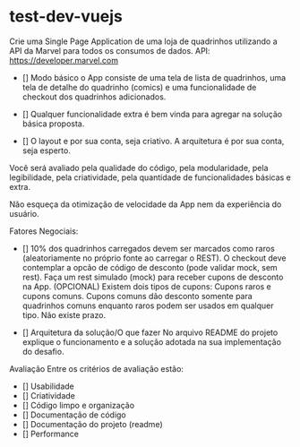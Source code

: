 # test-dev-vuejs

Crie uma Single Page Application de uma loja de quadrinhos utilizando a API da Marvel para todos os consumos de dados.
API: https://developer.marvel.com

- [] Modo básico o App consiste de uma tela de lista de quadrinhos, uma tela de detalhe do quadrinho (comics) e uma funcionalidade de checkout dos quadrinhos adicionados.

- [] Qualquer funcionalidade extra é bem vinda para agregar na solução básica proposta.

- [] O layout e por sua conta, seja criativo. A arquitetura é por sua conta, seja esperto.

Você será avaliado pela qualidade do código, pela modularidade, pela legibilidade, pela criatividade, pela quantidade de funcionalidades básicas e extra.

Não esqueça da otimização de velocidade da App nem da experiência do usuário.

Fatores Negociais:

- [] 10% dos quadrinhos carregados devem ser marcados como raros (aleatoriamente no próprio fonte ao carregar o REST).
O checkout deve contemplar a opcão de código de desconto (pode validar mock, sem rest).
Faça um rest simulado (mock) para receber cupons de desconto na App.
(OPCIONAL) Existem dois tipos de cupons: Cupons raros e cupons comuns. Cupons comuns dão desconto somente para quadrinhos comuns enquanto raros podem ser usados em qualquer tipo.
Não existe prazo.

- [] Arquitetura da solução/O que fazer
No arquivo README do projeto explique o funcionamento e a solução adotada na sua implementação do desafio.

Avaliação
Entre os critérios de avaliação estão:

- [] Usabilidade
- [] Criatividade
- [] Código limpo e organização
- [] Documentação de código
- [] Documentação do projeto (readme)
- [] Performance
